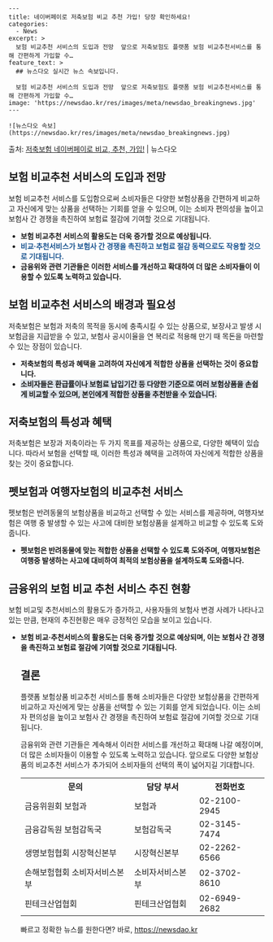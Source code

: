     ---
    title: 네이버페이로 저축보험 비교 추천 가입! 당장 확인하세요!
    categories:
      - News
    excerpt: >
      보험 비교추천 서비스의 도입과 전망  앞으로 저축보험도 플랫폼 보험 비교추천서비스를 통해 간편하게 가입할 수…
    feature_text: >
      ## 뉴스다오 실시간 뉴스 속보입니다.
    
      보험 비교추천 서비스의 도입과 전망  앞으로 저축보험도 플랫폼 보험 비교추천서비스를 통해 간편하게 가입할 수…
    image: 'https://newsdao.kr/res/images/meta/newsdao_breakingnews.jpg'
    ---
    
    ![뉴스다오 속보](https://newsdao.kr/res/images/meta/newsdao_breakingnews.jpg)

<p>출처: <a href="https://newsdao.kr/4464" rel="dofollow">저축보험 네이버페이로 비교, 추천, 가입!</a> | 뉴스다오</p>

<h2 data-ke-size="size26">보험 비교추천 서비스의 도입과 전망</h2>
<p data-ke-size="size16">보험 비교추천 서비스를 도입함으로써 소비자들은 다양한 보험상품을 간편하게 비교하고 자신에게 맞는 상품을 선택하는 기회를 얻을 수 있으며, 이는 소비자 편의성을 높이고 보험사 간 경쟁을 촉진하여 보험료 절감에 기여할 것으로 기대됩니다.</p>
<ul>
<li><b>보험 비교추천 서비스의 활용도는 더욱 증가할 것으로 예상됩니다. </b></li>
<li><b><span style="color: #1a5490;">비교·추천서비스가 보험사 간 경쟁을 촉진하고 보험료 절감 동력으로도 작용할 것으로 기대됩니다.</span></b></li>
<li><b>금융위와 관련 기관들은 이러한 서비스를 개선하고 확대하여 더 많은 소비자들이 이용할 수 있도록 노력하고 있습니다.</b></li>
</ul>

<h2 data-ke-size="size26">보험 비교추천 서비스의 배경과 필요성</h2>
<p data-ke-size="size16">저축보험은 보험과 저축의 목적을 동시에 충족시킬 수 있는 상품으로, 보장사고 발생 시 보험금을 지급받을 수 있고, 보험사 공시이율을 연 복리로 적용해 만기 때 목돈을 마련할 수 있는 장점이 있습니다.</p>
<ul>
<li><b>저축보험의 특성과 혜택을 고려하여 자신에게 적합한 상품을 선택하는 것이 중요합니다.</b></li>
<li><b><span style="background-color: #21538527;">소비자들은 환급률이나 보험료 납입기간 등 다양한 기준으로 여러 보험상품을 손쉽게 비교할 수 있으며, 본인에게 적합한 상품을 추천받을 수 있습니다.</span></b></li>
</ul>

<h2 data-ke-size="size26">저축보험의 특성과 혜택</h2>
<p data-ke-size="size16">저축보험은 보장과 저축이라는 두 가지 목표를 제공하는 상품으로, 다양한 혜택이 있습니다. 따라서 보험을 선택할 때, 이러한 특성과 혜택을 고려하여 자신에게 적합한 상품을 찾는 것이 중요합니다.</p>

<h2 data-ke-size="size26">펫보험과 여행자보험의 비교추천 서비스</h2>
<p data-ke-size="size16">펫보험은 반려동물의 보험상품을 비교하고 선택할 수 있는 서비스를 제공하며, 여행자보험은 여행 중 발생할 수 있는 사고에 대비한 보험상품을 설계하고 비교할 수 있도록 도와줍니다.</p>
<ul>
<li><b>펫보험은 반려동물에 맞는 적합한 상품을 선택할 수 있도록 도와주며, 여행자보험은 여행중 발생하는 사고에 대비하여 최적의 보험상품을 설계하도록 도와줍니다.</b></li>
</ul>

<h2 data-ke-size="size26">금융위의 보험 비교 추천 서비스 추진 현황</h2>
<p data-ke-size="size16">보험 비교및 추천서비스의 활용도가 증가하고, 사용자들의 보험사 변경 사례가 나타나고 있는 만큼, 현재의 추진현황은 매우 긍정적인 모습을 보이고 있습니다.</p>
<ul>
<li><b>보험 비교·추천서비스의 활용도는 더욱 증가할 것으로 예상되며, 이는 보험사 간 경쟁을 촉진하고 보험료 절감에 기여할 것으로 기대됩니다.</b></li>
</div>

<h2 data-ke-size="size26">결론</h2>
<p data-ke-size="size16">플랫폼 보험상품 비교추천 서비스를 통해 소비자들은 다양한 보험상품을 간편하게 비교하고 자신에게 맞는 상품을 선택할 수 있는 기회를 얻게 되었습니다. 이는 소비자 편의성을 높이고 보험사 간 경쟁을 촉진하여 보험료 절감에 기여할 것으로 기대됩니다.</p>
<p data-ke-size="size16">금융위와 관련 기관들은 계속해서 이러한 서비스를 개선하고 확대해 나갈 예정이며, 더 많은 소비자들이 이용할 수 있도록 노력하고 있습니다. 앞으로도 다양한 보험상품의 비교추천 서비스가 추가되어 소비자들의 선택의 폭이 넓어지길 기대합니다.</p>

<table>
  <tr>
    <th>문의</th>
    <th>담당 부서</th>
    <th>전화번호</th>
  </tr>
  <tr>
    <td>금융위원회 보험과</td>
    <td>보험과</td>
    <td>02-2100-2945</td>
  </tr>
  <tr>
    <td>금융감독원 보험감독국</td>
    <td>보험감독국</td>
    <td>02-3145-7474</td>
  </tr>
  <tr>
    <td>생명보험협회 시장혁신본부</td>
    <td>시장혁신본부</td>
    <td>02-2262-6566</td>
  </tr>
  <tr>
    <td>손해보험협회 소비자서비스본부</td>
    <td>소비자서비스본부</td>
    <td>02-3702-8610</td>
  </tr>
  <tr>
    <td>핀테크산업협회</td>
    <td>핀테크산업협회</td>
    <td>02-6949-2682</td>
  </tr>
</table>

<p data-ke-size="size16"></p> 

빠르고 정확한 뉴스를 원한다면? 바로, <a href="https://newsdao.kr" rel="dofollow">https://newsdao.kr</a>


    
